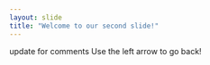 ```yaml
---
layout: slide
title: "Welcome to our second slide!"
---
```

update for comments
Use the left arrow to go back!